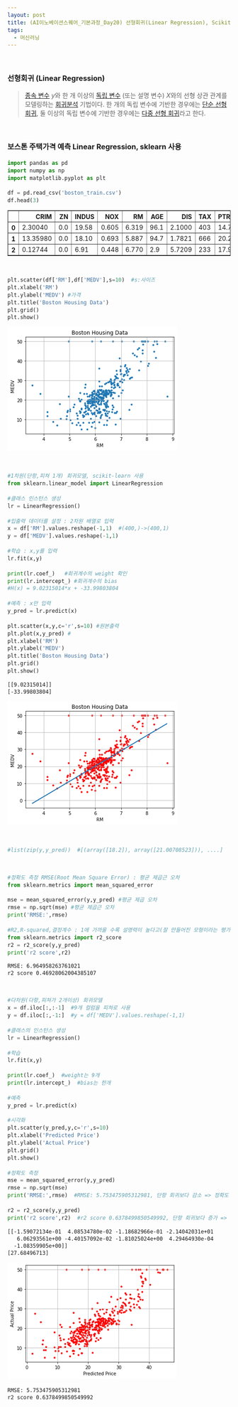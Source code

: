 ```yaml
---
layout: post
title: (AI이노베이션스퀘어_기본과정_Day20) 선형회귀(Linear Regression), Scikit-Learn
tags:
  - 머신러닝
---
```


<br>

### 선형회귀 (Linear Regression)

>   [종속 변수](https://ko.wikipedia.org/wiki/독립_변수와_종속_변수) *y*와 한 개 이상의 [독립 변수](https://ko.wikipedia.org/wiki/독립_변수와_종속_변수) (또는 설명 변수) *X*와의 선형 상관 관계를 모델링하는 [회귀분석](https://ko.wikipedia.org/wiki/회귀분석) 기법이다. 한 개의 독립 변수에 기반한 경우에는 [단순 선형 회귀](https://ko.wikipedia.org/wiki/단순_선형_회귀), 둘 이상의 독립 변수에 기반한 경우에는 [다중 선형 회귀](https://ko.wikipedia.org/w/index.php?title=다중_선형_회귀&action=edit&redlink=1)라고 한다.

<br>

### 보스톤 주택가격 예측 Linear Regression, sklearn 사용


```python
import pandas as pd
import numpy as np
import matplotlib.pyplot as plt

df = pd.read_csv('boston_train.csv')
df.head(3)
```




<div>
<style scoped>
    .dataframe tbody tr th:only-of-type {
        vertical-align: middle;
    }


    .dataframe tbody tr th {
        vertical-align: top;
    }
    
    .dataframe thead th {
        text-align: right;
    }

</style>

<table border="1" class="dataframe">
  <thead>
    <tr style="text-align: right;">
      <th></th>
      <th>CRIM</th>
      <th>ZN</th>
      <th>INDUS</th>
      <th>NOX</th>
      <th>RM</th>
      <th>AGE</th>
      <th>DIS</th>
      <th>TAX</th>
      <th>PTRATIO</th>
      <th>MEDV</th>
    </tr>
  </thead>
  <tbody>
    <tr>
      <th>0</th>
      <td>2.30040</td>
      <td>0.0</td>
      <td>19.58</td>
      <td>0.605</td>
      <td>6.319</td>
      <td>96.1</td>
      <td>2.1000</td>
      <td>403</td>
      <td>14.7</td>
      <td>23.8</td>
    </tr>
    <tr>
      <th>1</th>
      <td>13.35980</td>
      <td>0.0</td>
      <td>18.10</td>
      <td>0.693</td>
      <td>5.887</td>
      <td>94.7</td>
      <td>1.7821</td>
      <td>666</td>
      <td>20.2</td>
      <td>12.7</td>
    </tr>
    <tr>
      <th>2</th>
      <td>0.12744</td>
      <td>0.0</td>
      <td>6.91</td>
      <td>0.448</td>
      <td>6.770</td>
      <td>2.9</td>
      <td>5.7209</td>
      <td>233</td>
      <td>17.9</td>
      <td>26.6</td>
    </tr>
  </tbody>
</table>

</div>

<br>


```python
plt.scatter(df['RM'],df['MEDV'],s=10)  #s:사이즈
plt.xlabel('RM')
plt.ylabel('MEDV') #가격
plt.title('Boston Housing Data')
plt.grid()
plt.show()
```

![png](https://raw.githubusercontent.com/zoe0-0/blog/master/images/sklearn_files/sklearn_2_0.png)

<br>

```python
#1차원(단항,피쳐 1개) 회귀모델, scikit-learn 사용
from sklearn.linear_model import LinearRegression

#클래스 인스턴스 생성
lr = LinearRegression()

#입출력 데이터를 설정 : 2차원 배열로 입력
x = df['RM'].values.reshape(-1,1)  #(400,)->(400,1)
y = df['MEDV'].values.reshape(-1,1)

#학습 : x,y를 입력
lr.fit(x,y)

print(lr.coef_)   #회귀계수의 weight 확인
print(lr.intercept_) #회귀계수의 bias
#H(x) = 9.02315014*x + -33.99803804   

#예측 : x만 입력
y_pred = lr.predict(x)

plt.scatter(x,y,c='r',s=10) #원본출력
plt.plot(x,y_pred) #
plt.xlabel('RM')
plt.ylabel('MEDV') 
plt.title('Boston Housing Data')
plt.grid()
plt.show()
```

    [[9.02315014]]
    [-33.99803804]

![png](https://raw.githubusercontent.com/zoe0-0/blog/master/images/sklearn_files/sklearn_3_1.png)

<br>

```python
#list(zip(y,y_pred))  #[(array([18.2]), array([21.00708523])), ....]
```

<br>


```python
#정확도 측정 RMSE(Root Mean Square Error) : 평균 제곱근 오차
from sklearn.metrics import mean_squared_error

mse = mean_squared_error(y,y_pred) #평균 제곱 오차
rmse = np.sqrt(mse) #평균 제곱근 오차
print('RMSE:',rmse)

#R2,R-squared,결정계수 : 1에 가까울 수록 설명력이 높다고(잘 만들어진 모형이라는 평가) 해석  
from sklearn.metrics import r2_score
r2 = r2_score(y,y_pred)
print('r2 score',r2)
```

    RMSE: 6.964958263761021
    r2 score 0.46928062004385107

<br>

```python
#다차원(다항,피쳐가 2개이상) 회귀모델
x = df.iloc[:,:-1]  #9개 컬럼을 피쳐로 사용
y = df.iloc[:,-1:]  #y = df['MEDV'].values.reshape(-1,1) 

#클래스의 인스턴스 생성
lr = LinearRegression()

#학습
lr.fit(x,y)
  
print(lr.coef_)  #weight는 9개
print(lr.intercept_)  #bias는 한개

#예측
y_pred = lr.predict(x)

#시각화
plt.scatter(y_pred,y,c='r',s=10)
plt.xlabel('Predicted Price')
plt.ylabel('Actual Price')
plt.grid()
plt.show()

#정확도 측정
mse = mean_squared_error(y,y_pred)
rmse = np.sqrt(mse)
print('RMSE:',rmse)  #RMSE: 5.753475905312981, 단항 회귀보다 감소 => 정확도 증가

r2 = r2_score(y,y_pred)
print('r2 score',r2)  #r2 score 0.6378499850549992, 단항 회귀보다 증가 => 정확도 증가
```

    [[-1.59072134e-01  4.08534780e-02 -1.18682966e-01 -2.14042031e+01
       6.06293561e+00 -4.40157092e-02 -1.81025024e+00  4.29464930e-04
      -1.08359905e+00]]
    [27.68496713]

![png](https://raw.githubusercontent.com/zoe0-0/blog/master/images/sklearn_files/sklearn_6_1.png)


    RMSE: 5.753475905312981
    r2 score 0.6378499850549992

<br>

